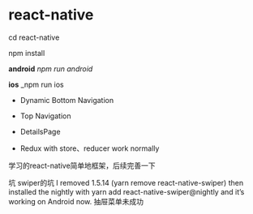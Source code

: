 # react-native

cd react-native

npm install

**android** _npm run android_

**ios** _npm run ios

* Dynamic Bottom Navigation

* Top Navigation

* DetailsPage

* Redux with store、reducer work normally

学习的react-native简单地框架，后续完善一下

坑
swiper的坑
I removed 1.5.14 (yarn remove react-native-swiper) then installed the nightly with yarn add react-native-swiper@nightly and it’s working on Android now.
抽屉菜单未成功
